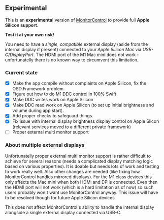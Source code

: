 ## Experimental

This is an **experimental** version of [MonitorControl](https://github.com/MonitorControl/MonitorControl) to provide full **Apple Silicon support**.

**Test it at your own risk!**

You need to have a *single*, *compatible* external display (aside from the internal display if present) connected to your *Apple Silicon Mac* via *USB-C/DisplayPort*. The HDMI port of the M1 Mac mini does not work - unfortunatelly there is no known way to circumvent this limitation.

### Current state

- [x] Make the app compile without complaints on Apple Silicon, fix the OSD.Framework problem.
- [x] Figure out how to do M1 DDC control in 100% Swift
- [x] Make DDC writes work on Apple Silicon
- [x] Make DDC read work on Apple Silicon (to set up initial brightness and volume during app start).
- [x] Add proper checks to safeguard things.
- [x] Fix issue with internal display brightness display control on Apple Slicon (relevant services moved to a different private framework)
- [ ] Proper external multi monitor support

### About multiple external displays

Unfortunatelly proper external multi monitor support is rather difficult to achieve for several reasons (needs a complicated display matching logic based on various properties). It is doable but needs lots of work and testing to work really well. Also other changes are needed (like fixing how MonitorControl handles mirrored displays). For the M1 class devices this only affects the Mac mini when both HDMI and DP is connected. Even then the HDMI port will not work (which is a hard limitation as of now) so such users probably won't want use MonitorControl anyway. This issue will have to be resolved though for future Apple Silicon devices

This does not affect MonitorControl's ability to handle the internal display alongside a single external display connected via USB-C.
